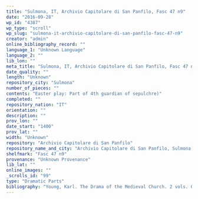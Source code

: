 ```yaml
---
title: "Sulmona, IT, Archivio Capitolare di San Panfilo, Fasc 47 n9"
date: "2016-09-28"
wp_id: "4387"
wp_type: "scroll"
wp_slug: "sulmona-it-archivio-capitolare-di-san-panfilo-fasc-47-n9"
creator: "admin"
online_bibliography_record: ""
language_1: "Unknown Language"
language_2: ""
lib_lon: ""
meta_title: "Sulmona, IT, Archivio Capitolare di San Panfilo, Fasc 47 n9"
date_quality: ""
length: "Unknown"
repository_city: "Sulmona"
number_of_pieces: ""
contents: "Easter play: Part of 4th guardian of sepulchre)"
completed: ""
repository_nation: "IT"
orientation: ""
description: ""
prov_lon: ""
date_start: "1400"
prov_lat: ""
width: "Unknown"
repository: "Archivio Capitolare di San Panfilo"
repository_name_and_city: "Archivio Capitolare di San Panfilo, Sulmona IT"
shelfmark: "Fasc 47 n9"
provenance: "Unknown Provenance"
lib_lat: ""
online_images: ""
_scrolls_id: "99"
type: "Dramatic Parts"
bibliography: "Young, Karl. The Drama of the Medieval Church. 2 vols. Oxford: Clarendon press, 1962, 501, 701-8.<br/> Inguanez, Mauro, ed. Un Dramma Della Passione Del Secolo XII. 2. ed. Miscellanea Cassinese 18. Badia di Montecassino, 1939, 32 and n 107."
---
```



